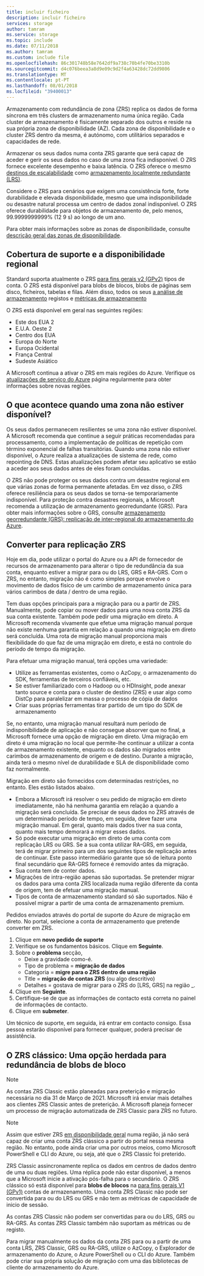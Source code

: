 ```yaml
---
title: incluir ficheiro
description: incluir ficheiro
services: storage
author: tamram
ms.service: storage
ms.topic: include
ms.date: 07/11/2018
ms.author: tamram
ms.custom: include file
ms.openlocfilehash: 86c301748b58e7642df9a738c70b4fe70be3310b
ms.sourcegitcommit: d4c076beea3a8d9e09c9d2f4a63428dc72dd9806
ms.translationtype: MT
ms.contentlocale: pt-PT
ms.lasthandoff: 08/01/2018
ms.locfileid: "39400013"
---
```

Armazenamento com redundância de zona (ZRS) replica os dados de forma síncrona em três clusters de armazenamento numa única região. Cada cluster de armazenamento é fisicamente separado dos outros e reside na sua própria zona de disponibilidade (AZ). Cada zona de disponibilidade e o cluster ZRS dentro da mesma, é autónomo, com utilitários separados e capacidades de rede.

Armazenar os seus dados numa conta ZRS garante que será capaz de aceder e gerir os seus dados no caso de uma zona fica indisponível. O ZRS fornece excelente desempenho e baixa latência. O ZRS oferece o mesmo [destinos de escalabilidade](../articles/storage/common/storage-scalability-targets.md) como [armazenamento localmente redundante (LRS)](../articles/storage/common/storage-redundancy-lrs.md).

Considere o ZRS para cenários que exigem uma consistência forte, forte durabilidade e elevada disponibilidade, mesmo que uma indisponibilidade ou desastre natural processa um centro de dados zonal indisponível. O ZRS oferece durabilidade para objetos de armazenamento de, pelo menos, 99.9999999999% (12 9 s) ao longo de um ano.

Para obter mais informações sobre as zonas de disponibilidade, consulte [descrição geral das zonas de disponibilidade](https://docs.microsoft.com/azure/availability-zones/az-overview).

## <a name="support-coverage-and-regional-availability"></a>Cobertura de suporte e a disponibilidade regional
Standard suporta atualmente o ZRS [para fins gerais v2 (GPv2)](../articles/storage/common/storage-account-options.md#general-purpose-v2-accounts) tipos de conta. O ZRS está disponível para blobs de blocos, blobs de páginas sem disco, ficheiros, tabelas e filas. Além disso, todos os seus [a análise de armazenamento](../articles/storage/common/storage-analytics.md) registos e [métricas de armazenamento](../articles/storage/common/storage-enable-and-view-metrics.md)

O ZRS está disponível em geral nas seguintes regiões:

- Este dos EUA 2
- E.U.A. Oeste 2
- Centro dos EUA
- Europa do Norte
- Europa Ocidental
- França Central
- Sudeste Asiático

A Microsoft continua a ativar o ZRS em mais regiões do Azure. Verifique os [atualizações de serviço do Azure](https://azure.microsoft.com/updates/) página regularmente para obter informações sobre novas regiões.

## <a name="what-happens-when-a-zone-becomes-unavailable"></a>O que acontece quando uma zona não estiver disponível?

Os seus dados permanecem resilientes se uma zona não estiver disponível. A Microsoft recomenda que continue a seguir práticas recomendadas para processamento, como a implementação de políticas de repetição com término exponencial de falhas transitórias. Quando uma zona não estiver disponível, o Azure realiza a atualizações de sistema de rede, como repointing de DNS. Estas atualizações podem afetar seu aplicativo se estão a aceder aos seus dados antes de eles foram concluídas.

O ZRS não pode proteger os seus dados contra um desastre regional em que várias zonas de forma permanente afetadas. Em vez disso, o ZRS oferece resiliência para os seus dados se torna-se temporariamente indisponível. Para proteção contra desastres regionais, a Microsoft recomenda a utilização de armazenamento georredundante (GRS). Para obter mais informações sobre o GRS, consulte [armazenamento georredundante (GRS): replicação de inter-regional do armazenamento do Azure](../articles/storage/common/storage-redundancy-grs.md).

## <a name="converting-to-zrs-replication"></a>Converter para replicação ZRS
Hoje em dia, pode utilizar o portal do Azure ou a API de fornecedor de recursos de armazenamento para alterar o tipo de redundância da sua conta, enquanto estiver a migrar para ou do LRS, GRS e RA-GRS. Com o ZRS, no entanto, migração não é como simples porque envolve o movimento de dados físico de um carimbo de armazenamento única para vários carimbos de data / dentro de uma região. 

Tem duas opções principais para a migração para ou a partir de ZRS. Manualmente, pode copiar ou mover dados para uma nova conta ZRS da sua conta existente. Também pode pedir uma migração em direto. A Microsoft recomenda vivamente que efetue uma migração manual porque não existe nenhuma garantia em relação a quando uma migração em direto será concluída. Uma rota de migração manual proporciona mais flexibilidade do que faz de uma migração em direto, e está no controle do período de tempo da migração.

Para efetuar uma migração manual, terá opções uma variedade:
- Utilize as ferramentas existentes, como o AzCopy, o armazenamento do SDK, ferramentas de terceiros confiáveis, etc.
- Se estiver familiarizado com o Hadoop ou o HDInsight, pode anexar tanto source e conta para o cluster de destino (ZRS) e usar algo como DistCp para paralelizar em massa o processo de cópia de dados
- Criar suas próprias ferramentas tirar partido de um tipo do SDK de armazenamento

Se, no entanto, uma migração manual resultará num período de indisponibilidade de aplicação e não consegue absorver que no final, a Microsoft fornece uma opção de migração em direto. Uma migração em direto é uma migração no local que permite-lhe continuar a utilizar a conta de armazenamento existente, enquanto os dados são migrados entre carimbos de armazenamento de origem e de destino. Durante a migração, ainda terá o mesmo nível de durabilidade e SLA de disponibilidade como faz normalmente.

Migração em direto são fornecidos com determinadas restrições, no entanto. Eles estão listados abaixo.

- Embora a Microsoft irá resolver o seu pedido de migração em direto imediatamente, não há nenhuma garantia em relação a quando a migração será concluída. Se precisar de seus dados no ZRS através de um determinado período de tempo, em seguida, deve fazer uma migração manual. Em geral, quanto mais dados tiver na sua conta, quanto mais tempo demorará a migrar esses dados. 
- Só pode executar uma migração em direto de uma conta com replicação LRS ou GRS. Se a sua conta utilizar RA-GRS, em seguida, terá de migrar primeiro para um dos seguintes tipos de replicação antes de continuar. Este passo intermediário garante que só de leitura ponto final secundário que RA-GRS fornece é removido antes da migração.
- Sua conta tem de conter dados.
- Migrações de intra-região apenas são suportadas. Se pretender migrar os dados para uma conta ZRS localizada numa região diferente da conta de origem, tem de efetuar uma migração manual.
- Tipos de conta de armazenamento standard só são suportados. Não é possível migrar a partir de uma conta de armazenamento premium.

Pedidos enviados através do portal de suporte do Azure de migração em direto. No portal, selecione a conta de armazenamento que pretende converter em ZRS.
1. Clique em **novo pedido de suporte**
2. Verifique se os fundamentos básicos. Clique em **Seguinte**. 
3. Sobre o **problema** secção, 
    - Deixe a gravidade como-é.
    - Tipo de problema = **migração de dados**
    - Categoria = **migre para o ZRS dentro de uma região**
    - Title = **migração de contas ZRS** (ou algo descritivo)
    - Detalhes = gostava de migrar para o ZRS do [LRS, GRS] na região _. 
4. Clique em **Seguinte**.
5. Certifique-se de que as informações de contacto está correta no painel de informações de contacto.
6. Clique em **submeter**.

Um técnico de suporte, em seguida, irá entrar em contacto consigo. Essa pessoa estarão disponível para fornecer qualquer, poderá precisar de assistência. 

## <a name="zrs-classic-a-legacy-option-for-block-blobs-redundancy"></a>O ZRS clássico: Uma opção herdada para redundância de blobs de bloco
> [!NOTE]
> As contas ZRS Classic estão planeadas para preterição e migração necessária no dia 31 de Março de 2021. Microsoft irá enviar mais detalhes aos clientes ZRS Classic antes de preterição. A Microsoft planeja fornecer um processo de migração automatizada de ZRS Classic para ZRS no futuro.

>[!NOTE]
> Assim que estiver ZRS [em disponibilidade geral](#support-coverage-and-regional-availability) numa região, já não será capaz de criar uma conta ZRS clássico a partir do portal nessa mesma região. No entanto, pode ainda criar uma por outros meios, como Microsoft PowerShell e CLI do Azure, ou seja, até que o ZRS Classic foi preterido.

ZRS Classic assincronamente replica os dados em centros de dados dentro de uma ou duas regiões. Uma réplica pode não estar disponível, a menos que a Microsoft inicie a ativação pós-falha para o secundário. O ZRS clássico só está disponível para **blobs de blocos** na [para fins gerais V1 (GPv1)](../articles/storage/common/storage-account-options.md#general-purpose-v1-accounts) contas de armazenamento. Uma conta ZRS Classic não pode ser convertida para ou do LRS ou GRS e não tem as métricas de capacidade de inicio de sessão.

As contas ZRS Classic não podem ser convertidas para ou do LRS, GRS ou RA-GRS. As contas ZRS Classic também não suportam as métricas ou de registo.

Para migrar manualmente os dados da conta ZRS para ou a partir de uma conta LRS, ZRS Classic, GRS ou RA-GRS, utilize o AzCopy, o Explorador de armazenamento do Azure, o Azure PowerShell ou o CLI do Azure. Também pode criar sua própria solução de migração com uma das bibliotecas de cliente do armazenamento do Azure.
